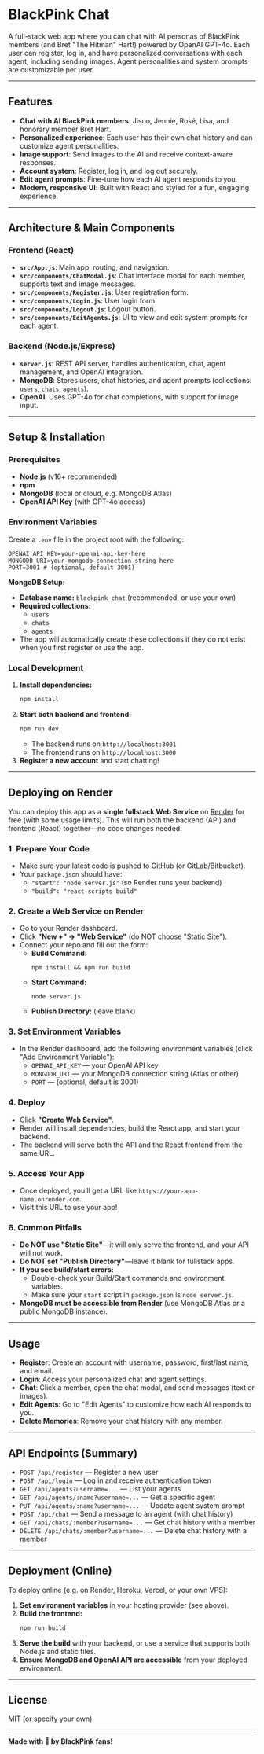 # BlackPink Chat

A full-stack web app where you can chat with AI personas of BlackPink members (and Bret "The Hitman" Hart!) powered by OpenAI GPT-4o. Each user can register, log in, and have personalized conversations with each agent, including sending images. Agent personalities and system prompts are customizable per user.

---

## Features

- **Chat with AI BlackPink members**: Jisoo, Jennie, Rosé, Lisa, and honorary member Bret Hart.
- **Personalized experience**: Each user has their own chat history and can customize agent personalities.
- **Image support**: Send images to the AI and receive context-aware responses.
- **Account system**: Register, log in, and log out securely.
- **Edit agent prompts**: Fine-tune how each AI agent responds to you.
- **Modern, responsive UI**: Built with React and styled for a fun, engaging experience.

---

## Architecture & Main Components

### Frontend (React)
- **`src/App.js`**: Main app, routing, and navigation.
- **`src/components/ChatModal.js`**: Chat interface modal for each member, supports text and image messages.
- **`src/components/Register.js`**: User registration form.
- **`src/components/Login.js`**: User login form.
- **`src/components/Logout.js`**: Logout button.
- **`src/components/EditAgents.js`**: UI to view and edit system prompts for each agent.

### Backend (Node.js/Express)
- **`server.js`**: REST API server, handles authentication, chat, agent management, and OpenAI integration.
- **MongoDB**: Stores users, chat histories, and agent prompts (collections: `users`, `chats`, `agents`).
- **OpenAI**: Uses GPT-4o for chat completions, with support for image input.

---

## Setup & Installation

### Prerequisites
- **Node.js** (v16+ recommended)
- **npm**
- **MongoDB** (local or cloud, e.g. MongoDB Atlas)
- **OpenAI API Key** (with GPT-4o access)

### Environment Variables
Create a `.env` file in the project root with the following:

```
OPENAI_API_KEY=your-openai-api-key-here
MONGODB_URI=your-mongodb-connection-string-here
PORT=3001 # (optional, default 3001)
```

**MongoDB Setup:**
- **Database name:** `blackpink_chat` (recommended, or use your own)
- **Required collections:**
  - `users`
  - `chats`
  - `agents`
- The app will automatically create these collections if they do not exist when you first register or use the app.

### Local Development
1. **Install dependencies:**
   ```bash
   npm install
   ```
2. **Start both backend and frontend:**
   ```bash
   npm run dev
   ```
   - The backend runs on `http://localhost:3001`
   - The frontend runs on `http://localhost:3000`
3. **Register a new account** and start chatting!

---

## Deploying on Render

You can deploy this app as a **single fullstack Web Service** on [Render](https://render.com) for free (with some usage limits). This will run both the backend (API) and frontend (React) together—no code changes needed!

### 1. Prepare Your Code
- Make sure your latest code is pushed to GitHub (or GitLab/Bitbucket).
- Your `package.json` should have:
  - `"start": "node server.js"` (so Render runs your backend)
  - `"build": "react-scripts build"`

### 2. Create a Web Service on Render
- Go to your Render dashboard.
- Click **"New +" → "Web Service"** (do NOT choose "Static Site").
- Connect your repo and fill out the form:
  - **Build Command:**
    ```
    npm install && npm run build
    ```
  - **Start Command:**
    ```
    node server.js
    ```
  - **Publish Directory:**
    (leave blank)

### 3. Set Environment Variables
- In the Render dashboard, add the following environment variables (click "Add Environment Variable"):
  - `OPENAI_API_KEY` — your OpenAI API key
  - `MONGODB_URI` — your MongoDB connection string (Atlas or other)
  - `PORT` — (optional, default is 3001)

### 4. Deploy
- Click **"Create Web Service"**.
- Render will install dependencies, build the React app, and start your backend.
- The backend will serve both the API and the React frontend from the same URL.

### 5. Access Your App
- Once deployed, you’ll get a URL like `https://your-app-name.onrender.com`.
- Visit this URL to use your app!

### 6. Common Pitfalls
- **Do NOT use "Static Site"**—it will only serve the frontend, and your API will not work.
- **Do NOT set "Publish Directory"**—leave it blank for fullstack apps.
- **If you see build/start errors:**
  - Double-check your Build/Start commands and environment variables.
  - Make sure your `start` script in `package.json` is `node server.js`.
- **MongoDB must be accessible from Render** (use MongoDB Atlas or a public MongoDB instance).

---

## Usage
- **Register**: Create an account with username, password, first/last name, and email.
- **Login**: Access your personalized chat and agent settings.
- **Chat**: Click a member, open the chat modal, and send messages (text or images).
- **Edit Agents**: Go to "Edit Agents" to customize how each AI responds to you.
- **Delete Memories**: Remove your chat history with any member.

---

## API Endpoints (Summary)
- `POST /api/register` — Register a new user
- `POST /api/login` — Log in and receive authentication token
- `GET /api/agents?username=...` — List your agents
- `GET /api/agents/:name?username=...` — Get a specific agent
- `PUT /api/agents/:name?username=...` — Update agent system prompt
- `POST /api/chat` — Send a message to an agent (with chat history)
- `GET /api/chats/:member?username=...` — Get chat history with a member
- `DELETE /api/chats/:member?username=...` — Delete chat history with a member

---

## Deployment (Online)

To deploy online (e.g. on Render, Heroku, Vercel, or your own VPS):
1. **Set environment variables** in your hosting provider (see above).
2. **Build the frontend:**
   ```bash
   npm run build
   ```
3. **Serve the build** with your backend, or use a service that supports both Node.js and static files.
4. **Ensure MongoDB and OpenAI API are accessible** from your deployed environment.

---

## License
MIT (or specify your own)

---

**Made with 💖 by BlackPink fans!**